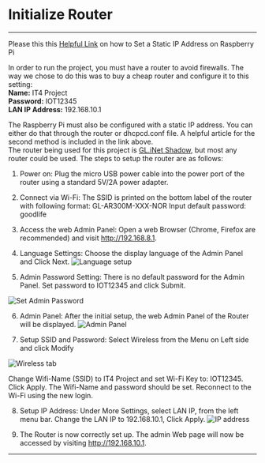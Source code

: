 # Initialize Router
---
Please this this [Helpful Link](https://www.tomshardware.com/how-to/static-ip-raspberry-pi) on how to Set a Static IP Address on Raspberry Pi

In order to run the project, you must have a router to avoid firewalls. The way we chose to do this was to buy a cheap router and configure it to this setting:  
**Name:** IT4 Project  
**Password:** IOT12345  
**LAN IP Address:** 192.168.10.1  


The Raspberry Pi must also be configured with a static IP address. You can either do that through the router or dhcpcd.conf file. A helpful article for the second method is included in the link above.  
The router being used for this project is [GL.iNet Shadow](https://store-us.gl-inet.com/products/gl-ar300m16-mini-smart-router), but most any router could be used.
The steps to setup the router are as follows:  
1. Power on: Plug the micro USB power cable into the power port of the router using a standard 5V/2A power adapter.
2. Connect via Wi-Fi:
The SSID is printed on the bottom label of the router with following format:
GL-AR300M-XXX-NOR
Input default password: goodlife
3. Access the web Admin Panel: Open a web Browser (Chrome, Firefox are recommended) and visit http://192.168.8.1.

4. Language Settings: Choose the display language of the Admin Panel and Click Next.
  ![Language setup](https://github.com/user-attachments/assets/1830b3e0-0f96-4d02-aea8-b64372de4759)

5. Admin Password Setting: There is no default password for the Admin Panel. Set password to IOT12345 and click Submit.

![Set Admin Password](https://github.com/user-attachments/assets/8effbd3c-3d8e-4743-ab11-0103094865ac)

6. Admin Panel: After the initial setup, the web Admin Panel of the Router will be displayed.
  ![Admin Panel](https://github.com/user-attachments/assets/b4844aa0-ecd5-4a3d-9857-fcdccbea025a)

7. Setup SSID and Password: Select Wireless from the Menu on Left side and click Modify

![Wireless tab](https://github.com/user-attachments/assets/a9b74e23-2bac-4b25-970b-2cab5e9c2ddb)

Change Wifi-Name (SSID) to IT4 Project and set Wi-Fi Key to: IOT12345. Click Apply.
The Wifi-Name and password should be set. Reconnect to the Wi-Fi using the new login.

8. Setup IP Address: Under More Settings, select LAN IP, from the left menu bar. Change the LAN IP to 192.168.10.1, Click Apply.
![IP address](https://github.com/user-attachments/assets/c995fd3f-d428-4661-b2b4-d025aa5efec7)

9. The Router is now correctly set up. The admin Web page will now be accessed by visiting http://192.168.10.1.

---

